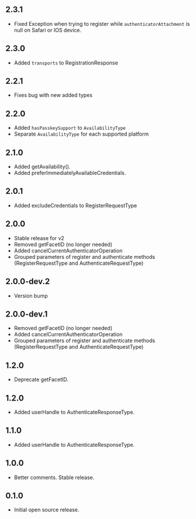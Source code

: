 ## 2.3.1
* Fixed Exception when trying to register while `authenticatorAttachment` is null on Safari or IOS device.

## 2.3.0
* Added `transports` to RegistrationResponse

## 2.2.1
* Fixes bug with new added types

## 2.2.0
* Added `hasPasskeySupport` to `AvailabilityType`
* Separate `AvailabilityType` for each supported platform

## 2.1.0
* Added getAvailability().
* Added preferImmediatelyAvailableCredentials.

## 2.0.1
* Added excludeCredentials to RegisterRequestType

## 2.0.0
* Stable release for v2
* Removed getFacetID (no longer needed)
* Added cancelCurrentAuthenticatorOperation
* Grouped parameters of register and authenticate methods (RegisterRequestType and
  AuthenticateRequestType)

## 2.0.0-dev.2
* Version bump

## 2.0.0-dev.1

* Removed getFacetID (no longer needed)
* Added cancelCurrentAuthenticatorOperation
* Grouped parameters of register and authenticate methods (RegisterRequestType and
  AuthenticateRequestType)

## 1.2.0

* Deprecate getFacetID.

## 1.2.0

* Added userHandle to AuthenticateResponseType.

## 1.1.0

* Added userHandle to AuthenticateResponseType.

## 1.0.0

* Better comments. Stable release.

## 0.1.0

* Initial open source release.

